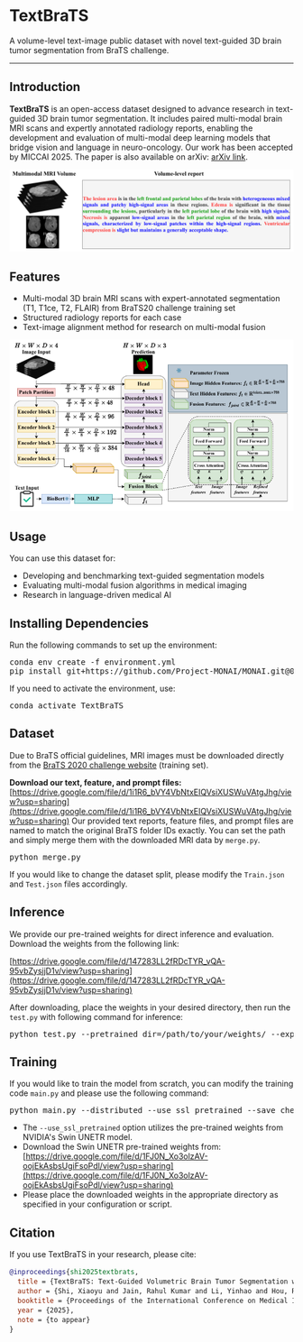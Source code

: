 # TextBraTS

A volume-level text-image public dataset with novel text-guided 3D brain tumor segmentation from BraTS challenge.

---

## Introduction

**TextBraTS** is an open-access dataset designed to advance research in text-guided 3D brain tumor segmentation. It includes paired multi-modal brain MRI scans and expertly annotated radiology reports, enabling the development and evaluation of multi-modal deep learning models that bridge vision and language in neuro-oncology. Our work has been accepted by MICCAI 2025. The paper is also available on arXiv: [arXiv link](https://arxiv.org/abs/你的arxiv编号).

![TextBraTS Overview](assets/datasample.PNG)

## Features

- Multi-modal 3D brain MRI scans with expert-annotated segmentation (T1, T1ce, T2, FLAIR) from BraTS20 challenge training set
- Structured radiology reports for each case
- Text-image alignment method for research on multi-modal fusion

![TextBraTS Overview](assets/overview.PNG)

## Usage

You can use this dataset for:
- Developing and benchmarking text-guided segmentation models
- Evaluating multi-modal fusion algorithms in medical imaging
- Research in language-driven medical AI

## Installing Dependencies
Run the following commands to set up the environment:
<pre>conda env create -f environment.yml 
pip install git+https://github.com/Project-MONAI/MONAI.git@07de215c </pre>
If you need to activate the environment, use:
<pre>conda activate TextBraTS </pre>

## Dataset

Due to BraTS official guidelines, MRI images must be downloaded directly from the [BraTS 2020 challenge website](https://www.med.upenn.edu/cbica/brats2020/data.html) (training set).
 
**Download our text, feature, and prompt files:**  
[https://drive.google.com/file/d/1i1R6_bVY4VbNtxEIQVsiXUSWuVAtgJhg/view?usp=sharing](https://drive.google.com/file/d/1i1R6_bVY4VbNtxEIQVsiXUSWuVAtgJhg/view?usp=sharing)
Our provided text reports, feature files, and prompt files are named to match the original BraTS folder IDs exactly. You can set the path and simply merge them with the downloaded MRI data by `merge.py`. 
<pre>python merge.py</pre>

If you would like to change the dataset split, please modify the `Train.json` and `Test.json` files accordingly. 

## Inference

We provide our pre-trained weights for direct inference and evaluation.  
Download the weights from the following link:

[https://drive.google.com/file/d/147283LL2fRDcTYR_vQA-95vbZysjjD1v/view?usp=sharing](https://drive.google.com/file/d/147283LL2fRDcTYR_vQA-95vbZysjjD1v/view?usp=sharing)

After downloading, place the weights in your desired directory, then run the `test.py` with following command for inference:

<pre>python test.py --pretrained_dir=/path/to/your/weights/ --exp_name=TextBraTS</pre>

## Training

If you would like to train the model from scratch, you can modify the training code `main.py` and please use the following command:

<pre>python main.py --distributed --use_ssl_pretrained --save_checkpoint --logdir=TextBraTS</pre>

- The `--use_ssl_pretrained` option utilizes the pre-trained weights from NVIDIA's Swin UNETR model.
- Download the Swin UNETR pre-trained weights from:  
  [https://drive.google.com/file/d/1FJ0N_Xo3olzAV-oojEkAsbsUgiFsoPdl/view?usp=sharing](https://drive.google.com/file/d/1FJ0N_Xo3olzAV-oojEkAsbsUgiFsoPdl/view?usp=sharing)
- Please place the downloaded weights in the appropriate directory as specified in your configuration or script.


## Citation

If you use TextBraTS in your research, please cite:

```bibtex
@inproceedings{shi2025textbrats,
  title = {TextBraTS: Text-Guided Volumetric Brain Tumor Segmentation with Innovative Dataset Development and Fusion Module Exploration},
  author = {Shi, Xiaoyu and Jain, Rahul Kumar and Li, Yinhao and Hou, Ruibo and Cheng, Jingliang and Bai, Jie and Zhao, Guohua and Lin, Lanfen and Xu, Rui and Chen, Yen-wei},
  booktitle = {Proceedings of the International Conference on Medical Image Computing and Computer Assisted Intervention (MICCAI)},
  year = {2025},
  note = {to appear}
}
